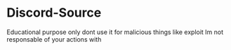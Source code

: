 # Discord-Source
Educational purpose only dont use it for malicious things like exploit
Im not responsable of your actions with 
